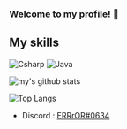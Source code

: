 ### Welcome to my profile! 👋

## My skills
![Csharp](https://img.shields.io/badge/-Csharp-ffffff?style=for-the-badge&logo=c-sharp&logoColor=000)
![Java](https://img.shields.io/badge/-Java-ffffff?style=for-the-badge&logo=java&logoColor=000)

![my's github stats](https://github-readme-stats.vercel.app/api?username=ERRrOR404&theme=dark)
   
![Top Langs](https://github-readme-stats.vercel.app/api/top-langs/?username=ERRrOR404&layout=none&theme=dark)

- Discord : [ERRrOR#0634](https://discord.com/users/476152575385927711)
